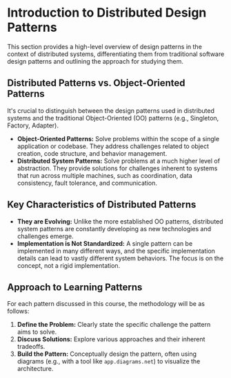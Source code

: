 # Introduction to Distributed Design Patterns

This section provides a high-level overview of design patterns in the context of distributed systems, differentiating them from traditional software design patterns and outlining the approach for studying them.

## Distributed Patterns vs. Object-Oriented Patterns

It's crucial to distinguish between the design patterns used in distributed systems and the traditional Object-Oriented (OO) patterns (e.g., Singleton, Factory, Adapter).

-   **Object-Oriented Patterns:** Solve problems within the scope of a single application or codebase. They address challenges related to object creation, code structure, and behavior management.
-   **Distributed System Patterns:** Solve problems at a much higher level of abstraction. They provide solutions for challenges inherent to systems that run across multiple machines, such as coordination, data consistency, fault tolerance, and communication.

## Key Characteristics of Distributed Patterns

-   **They are Evolving:** Unlike the more established OO patterns, distributed system patterns are constantly developing as new technologies and challenges emerge.
-   **Implementation is Not Standardized:** A single pattern can be implemented in many different ways, and the specific implementation details can lead to vastly different system behaviors. The focus is on the concept, not a rigid implementation.

## Approach to Learning Patterns

For each pattern discussed in this course, the methodology will be as follows:

1.  **Define the Problem:** Clearly state the specific challenge the pattern aims to solve.
2.  **Discuss Solutions:** Explore various approaches and their inherent tradeoffs.
3.  **Build the Pattern:** Conceptually design the pattern, often using diagrams (e.g., with a tool like `app.diagrams.net`) to visualize the architecture.


